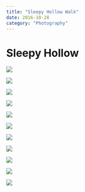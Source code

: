 ```yaml
---
title: "Sleepy Hollow Walk"
date: 2016-10-28
category: "Photography"
---
```


# Sleepy Hollow

![](/static/images/sleepy-hollow/16.jpg)

![](/static/images/sleepy-hollow/1.jpg)

![](/static/images/sleepy-hollow/3.jpg)

![](/static/images/sleepy-hollow/6.jpg)

![](/static/images/sleepy-hollow/14.jpg)

![](/static/images/sleepy-hollow/2.jpg)

![](/static/images/sleepy-hollow/9.jpg)

![](/static/images/sleepy-hollow/8.jpg)

![](/static/images/sleepy-hollow/15.jpg)

![](/static/images/sleepy-hollow/13.jpg)

![](/static/images/sleepy-hollow/11.jpg)